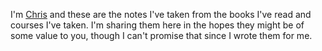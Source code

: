 I'm [Chris][my-homepage] and these are the notes I've taken from the books I've read and courses I've taken. I'm sharing them here in the hopes they might be of some value to you, though I can't promise that since I wrote them for me.

[my-homepage]: https://chris-wilson.me